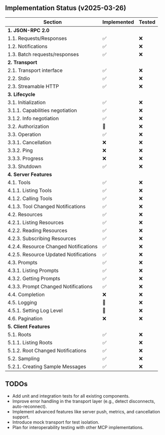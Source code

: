 ## Implementation Status (v2025-03-26)

| Section                               | Implemented        | Tested |
|---------------------------------------|--------------------|--------|
| **1. JSON-RPC 2.0**                   |                    |        |
| 1.1. Requests/Responses               | :white_check_mark: | :x:    |
| 1.2. Notifications                    | :white_check_mark: | :x:    |
| 1.3. Batch requests/responses         | :white_check_mark: | :x:    |
| **2. Transport**                      |                    |        |
| 2.1. Transport interface              | :white_check_mark: | :x:    |
| 2.2. Stdio                            | :white_check_mark: | :x:    |
| 2.3. Streamable HTTP                  | :white_check_mark: | :x:    |
| **3. Lifecycle**                      |                    |        |
| 3.1. Initialization                   | :white_check_mark: | :x:    |
| 3.1.1. Capabilities negotiation       | :white_check_mark: | :x:    |
| 3.1.2. Info negotiation               | :white_check_mark: | :x:    |
| 3.2. Authorization                    | :construction:     | :x:    |
| 3.3. Operation                        | :white_check_mark: | :x:    |
| 3.3.1. Cancellation                   | :x:                | :x:    |
| 3.3.2. Ping                           | :x:                | :x:    |
| 3.3.3. Progress                       | :x:                | :x:    |
| 3.3. Shutdown                         | :white_check_mark: | :x:    |
| **4. Server Features**                |                    |        |
| 4.1. Tools                            | :white_check_mark: | :x:    |
| 4.1.1. Listing Tools                  | :white_check_mark: | :x:    |
| 4.1.2. Calling Tools                  | :white_check_mark: | :x:    |
| 4.1.3. Tool Changed Notifications     | :white_check_mark: | :x:    |
| 4.2. Resources                        | :white_check_mark: | :x:    |
| 4.2.1. Listing Resources              | :white_check_mark: | :x:    |
| 4.2.2. Reading Resources              | :white_check_mark: | :x:    |
| 4.2.3. Subscribing Resources          | :white_check_mark: | :x:    |
| 4.2.4. Resource Changed Notifications | :white_check_mark: | :x:    |
| 4.2.5. Resource Updated Notifications | :white_check_mark: | :x:    |
| 4.3. Prompts                          | :white_check_mark: | :x:    |
| 4.3.1. Listing Prompts                | :white_check_mark: | :x:    |
| 4.3.2. Getting Prompts                | :white_check_mark: | :x:    |
| 4.3.3. Prompt Changed Notifications   | :white_check_mark: | :x:    |
| 4.4. Completion                       | :x:                | :x:    |
| 4.5. Logging                          | :construction:     | :x:    |
| 4.5.1. Setting Log Level              | :construction:     | :x:    |
| 4.6. Pagination                       | :x:                | :x:    |
| **5. Client Features**                |                    |        |
| 5.1. Roots                            | :white_check_mark: | :x:    |
| 5.1.1. Listing Roots                  | :white_check_mark: | :x:    |
| 5.1.2. Root Changed Notifications     | :white_check_mark: | :x:    |
| 5.2. Sampling                         | :white_check_mark: | :x:    |
| 5.2.1. Creating Sample Messages       | :white_check_mark: | :x:    |

## TODOs

- Add unit and integration tests for all existing components.
- Improve error handling in the transport layer (e.g., detect disconnects, auto-reconnect).
- Implement advanced features like server push, metrics, and cancellation support.
- Introduce mock transport for test isolation.
- Plan for interoperability testing with other MCP implementations.

